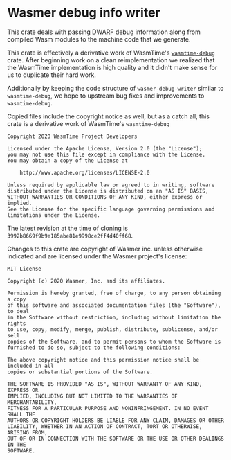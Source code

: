 # Wasmer debug info writer

This crate deals with passing DWARF debug information along from
compiled Wasm modules to the machine code that we generate.

This crate is effectively a derivative work of WasmTime's
[`wasmtime-debug`](https://github.com/bytecodealliance/wasmtime/tree/master/crates/debug)
crate. After beginning work on a clean reimplementation we realized
that the WasmTime implementation is high quality and it didn't make
sense for us to duplicate their hard work.

Additionally by keeping the code structure of `wasmer-debug-writer`
similar to `wasmtime-debug`, we hope to upstream bug fixes and
improvements to `wasmtime-debug`.

Copied files include the copyright notice as well, but as a catch all,
this crate is a derivative work of WasmTime's `wasmtime-debug`

```
Copyright 2020 WasmTime Project Developers

Licensed under the Apache License, Version 2.0 (the "License");
you may not use this file except in compliance with the License.
You may obtain a copy of the License at

    http://www.apache.org/licenses/LICENSE-2.0

Unless required by applicable law or agreed to in writing, software
distributed under the License is distributed on an "AS IS" BASIS,
WITHOUT WARRANTIES OR CONDITIONS OF ANY KIND, either express or implied.
See the License for the specific language governing permissions and
limitations under the License.
```

The latest revision at the time of cloning is `3992b8669f9b9e185abe81e9998ce2ff4d40ff68`.

Changes to this crate are copyright of Wasmer inc. unless otherwise indicated
and are licensed under the Wasmer project's license:

```
MIT License

Copyright (c) 2020 Wasmer, Inc. and its affiliates.

Permission is hereby granted, free of charge, to any person obtaining a copy
of this software and associated documentation files (the "Software"), to deal
in the Software without restriction, including without limitation the rights
to use, copy, modify, merge, publish, distribute, sublicense, and/or sell
copies of the Software, and to permit persons to whom the Software is
furnished to do so, subject to the following conditions:

The above copyright notice and this permission notice shall be included in all
copies or substantial portions of the Software.

THE SOFTWARE IS PROVIDED "AS IS", WITHOUT WARRANTY OF ANY KIND, EXPRESS OR
IMPLIED, INCLUDING BUT NOT LIMITED TO THE WARRANTIES OF MERCHANTABILITY,
FITNESS FOR A PARTICULAR PURPOSE AND NONINFRINGEMENT. IN NO EVENT SHALL THE
AUTHORS OR COPYRIGHT HOLDERS BE LIABLE FOR ANY CLAIM, DAMAGES OR OTHER
LIABILITY, WHETHER IN AN ACTION OF CONTRACT, TORT OR OTHERWISE, ARISING FROM,
OUT OF OR IN CONNECTION WITH THE SOFTWARE OR THE USE OR OTHER DEALINGS IN THE
SOFTWARE.

```

